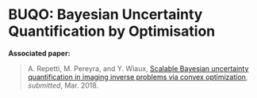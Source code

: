 # BUQO: Bayesian Uncertainty Quantification by Optimisation 

**Associated paper:**
> A. Repetti, M. Pereyra, and Y. Wiaux, <a href="https://arxiv.org/abs/1803.00889">Scalable Bayesian uncertainty quantification in imaging inverse problems via convex optimization</a>, <i>submitted</i>, Mar. 2018.
